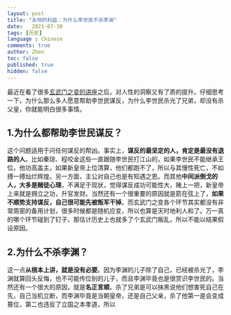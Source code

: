 ```yaml
---
layout: post
title: "永恒的利益：为什么李世民不杀李渊"
date:   2021-07-30
tags: [历史]
language : Chinese
comments: true
author: Zhen
toc: false
published: true
hidden: false
---
```

最近在看了很多[玄武门之变的讲座](https://youtu.be/-EiKqFo029A)之后，对人性的洞察又有了质的提升。仔细思考一下，为什么那么多人愿意帮助李世民谋反，为什么李世民杀光了兄弟，却没有杀父皇，你就能明白很多事情。

## 1.为什么都帮助李世民谋反？
这个问题适用于问任何谋反的帮凶。事实上，**谋反的最坚定的人，肯定是最没有退路的人**。比如秦琼、程咬金这些一直跟随李世民打江山的，如果李世民不能继承王位，他功高盖主，如果新皇帝上位清算，他们都跑不了，所以与其慢性死亡，不如搏一搏灿烂辉煌。另一方面，主公对自己也是有知遇之恩。而其他**中间派倒戈的人，大多是赌徒心理**，不满足于现状，觉得谋反成功可能性大，赌上一把，新皇帝上来就是拥立之功，升官发财。当然还有一个很重要的原因就是箭在弦上了，**如果不顺势支持谋反，自己很可能先被叛军干掉**。而玄武门之变各个环节其实都没有非常周密的备用计划，很多时候都是随机应变，所以也算是天时地利人和了。万一真的哪个环节碰到了钉子，那估计历史上也就多了个玄武门叛乱，所以不能以结果假设原因。

## 2.为什么不杀李渊？
这一点**从根本上讲，就是没有必要**。因为李渊的儿子除了自己，已经被杀光了，李渊就算回头反悔，也不可能传位别的儿子，而且李渊毕竟也是很赏识李世民的。当然还有一个很大的原因，就是**名正言顺**。杀了兄弟是可以抹黑说他们想害死自己在先，自己当机立断，而李渊毕竟是当朝皇帝，还是自己父亲，杀了他第一是会变成篡位，第二也违反了立国之本孝道，所以
<!--stackedit_data:
eyJoaXN0b3J5IjpbMTg1NTczNTgzMl19
-->